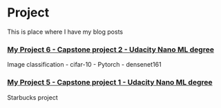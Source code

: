 # Project

This is place where I have my blog posts

### [My Project 6 - Capstone project 2 - Udacity Nano ML degree](https://ngandn18.github.io/project/)

Image classification - cifar-10 - Pytorch - densenet161

### [My Project 5 - Capstone project 1 - Udacity Nano ML degree](https://ngandn18.github.io/project/web.htm)

Starbucks project

